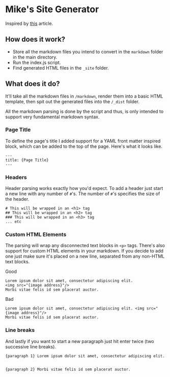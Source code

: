 # Mike's Site Generator
 
Inspired by [this](https://arne.me/articles/write-your-own-ssg) article.

## How does it work?

- Store all the markdown files you intend to convert in the `markdown` folder in the main directory.
- Run the index.js script.
- Find generated HTML files in the `_site` folder.

## What does it do?

It'll take all the markdown files in `/markdown`, render them into a basic HTML template, then spit out the generated files into the `/_dist` folder.

All the markdown parsing is done by the script and thus, is only intended to support very fundamental markdown syntax.

### Page Title
To define the page's title I added support for a YAML front matter inspired block, which can be added to the top of the page. Here's what it looks like.  
```
---
title: {Page Title}
---
```

### Headers
Header parsing works exactly how you'd expect. To add a header just start a new line with any number of `#`'s. The number of `#`'s specifies the size of the header.  
```
# This will be wrapped in an <h1> tag
## This will be wrapped in an <h2> tag
### This will be wrapped in an <h3> tag
... etc
```

### Custom HTML Elements
The parsing will wrap any disconnected text blocks in `<p>` tags. There's also support for custom HTML elements in your markdown. If you decide to add one just make sure it's placed on a new line, separated from any non-HTML text blocks.

Good
```
Lorem ipsum dolor sit amet, consectetur adipiscing elit.
<img src="{image address}"/>
Morbi vitae felis id sem placerat auctor.
```
Bad
```
Lorem ipsum dolor sit amet, consectetur adipiscing elit. <img src="{image address}"/>
Morbi vitae felis id sem placerat auctor.
```

### Line breaks
And lastly if you want to start a new paragraph just hit enter twice (two successive line breaks).

```
{paragraph 1} Lorem ipsum dolor sit amet, consectetur adipiscing elit.


{paragraph 2} Morbi vitae felis id sem placerat auctor.
```
